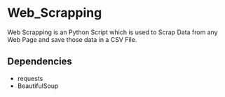 # Web_Scrapping
Web Scrapping is an Python Script which is used to Scrap Data from any Web Page and save those data in a CSV File.

## Dependencies
- requests
- BeautifulSoup

